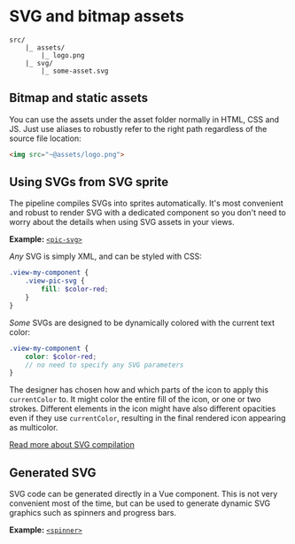 
# SVG and bitmap assets

```
src/
    |_ assets/
        |_ logo.png
    |_ svg/
        |_ some-asset.svg
```

## Bitmap and static assets

You can use the assets under the asset folder normally in HTML, CSS and JS. Just use aliases to robustly refer to the right path regardless of the source file location:

```html
<img src="~@assets/logo.png">
```

## Using SVGs from SVG sprite

The pipeline compiles SVGs into sprites automatically. It's most convenient and robust to render SVG with a dedicated component so you don't need to worry about the details when using SVG assets in your views.

**Example:** [`<pic-svg>`](https://github.com/Eiskis/vue-webpack/blob/master/src/components/snippets/PicSvg.vue)

_Any_ SVG is simply XML, and can be styled with CSS:

```scss
.view-my-component {
	.view-pic-svg {
		fill: $color-red;
	}
}
```

_Some_ SVGs are designed to be dynamically colored with the current text color:

```scss
.view-my-component {
	color: $color-red;
	// no need to specify any SVG parameters
}
```

The designer has chosen how and which parts of the icon to apply this `currentColor` to. It might color the entire fill of the icon, or one or two strokes. Different elements in the icon might have also different opacities even if they use `currentColor`, resulting in the final rendered icon appearing as multicolor.

[Read more about SVG compilation](../pipeline/svg-compilation.md)

## Generated SVG

SVG code can be generated directly in a Vue component. This is not very convenient most of the time, but can be used to generate dynamic SVG graphics such as spinners and progress bars.

**Example:** [`<spinner>`](https://github.com/Eiskis/vue-webpack/blob/master/src/components/snippets/Spinner.vue)
